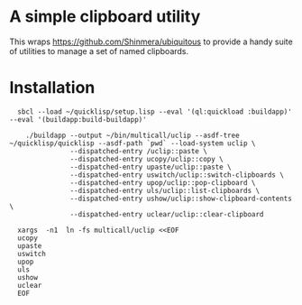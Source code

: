 # A simple clipboard utility

This wraps <https://github.com/Shinmera/ubiquitous> to provide a handy suite of
utilities to manage a set of named clipboards.

# Installation

```(lang=sh)
  sbcl --load ~/quicklisp/setup.lisp --eval '(ql:quickload :buildapp)' --eval '(buildapp:build-buildapp)'

	./buildapp --output ~/bin/multicall/uclip --asdf-tree ~/quicklisp/quicklisp --asdf-path `pwd` --load-system uclip \
	           --dispatched-entry /uclip::paste \
	           --dispatched-entry ucopy/uclip::copy \
	           --dispatched-entry upaste/uclip::paste \
	           --dispatched-entry uswitch/uclip::switch-clipboards \
	           --dispatched-entry upop/uclip::pop-clipboard \
	           --dispatched-entry uls/uclip::list-clipboards \
	           --dispatched-entry ushow/uclip::show-clipboard-contents \
	           --dispatched-entry uclear/uclip::clear-clipboard

  xargs  -n1  ln -fs multicall/uclip <<EOF
  ucopy
  upaste
  uswitch
  upop
  uls
  ushow
  uclear
  EOF
```
